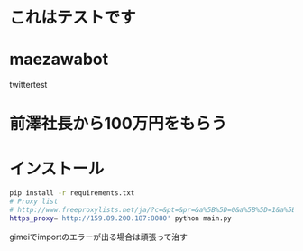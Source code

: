 # これはテストです
# maezawabot
twittertest
# 前澤社長から100万円をもらう

# インストール
```bash
pip install -r requirements.txt
# Proxy list
# http://www.freeproxylists.net/ja/?c=&pt=&pr=&a%5B%5D=0&a%5B%5D=1&a%5B%5D=2&u=0
https_proxy='http://159.89.200.187:8080' python main.py
```

gimeiでimportのエラーが出る場合は頑張って治す
